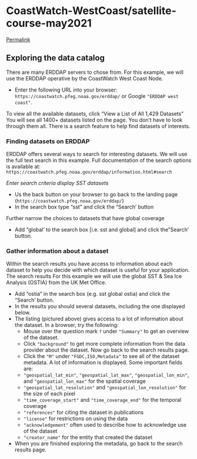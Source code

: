 # CoastWatch-WestCoast/satellite-course-may2021

[Permalink](https://github.com/CoastWatch-WestCoast/satellite-course-may2021/blob/57de06ed1187915df236dfd7e11e9482840042be/tutorials/erddap/exploring-the-data-catalog.md)

## Exploring the data catalog

There are many ERDDAP servers to chose from. For this example, we will use the ERDDAP operative by the CoastWatch West Coast Node.

* Enter the following URL into your browser: `https://coastwatch.pfeg.noaa.gov/erddap/` or Google `"ERDDAP west coast"`.

To view all the available datasets, click “View a List of All 1,429 Datasets”  
 You will see all 1400+ datasets listed on the page. You don’t have to look through them all. There is a search feature to help find datasets of interests.

### Finding datasets on ERDDAP

ERDDAP offers several ways to search for interesting datasets. We will use the full text search in this example. Full documentation of the search options is available at: `https://coastwatch.pfeg.noaa.gov/erddap/information.html#search`

_Enter search criteria display SST datasets_

* Us the back button on your browser to go back to the landing page \(`https://coastwatch.pfeg.noaa.gov/erddap/`\)
* In the search box type “sst” and click the “Search’ button

Further narrow the choices to datasets that have global coverage

* Add “global’ to the search box \[i.e. sst and global\] and click the”Search’ button.

### Gather information about a dataset

Within the search results you have access to information about each dataset to help you decide with which dataset is useful for your application. The search results For this example we will use the global SST & Sea Ice Analysis \(OSTIA\) from the UK Met Office.

* Add “ostia” in the search box \(e.g. sst global ostia\) and click the “Search’ button.
* In the results you should several datasets, including the one displayed below.
* The listing \(pictured above\) gives access to a lot of information about the dataset. In a browser, try the following:
  * Mouse over the question mark `?` under `"Summary"` to get an overview of the dataset.
  * Click `"background"` to get more complete information from the data provider about the dataset. Now go back to the search results page.
  * Click the `"M"` under `"FGDC,ISO,Metadata"` to see all of the dataset metadata. A lot of information is displayed. Some important fields are:
  * `"geospatial_lat_min"`, `"geospatial_lat_max"`, `"geospatial_lon_min"`, and `"geospatial_lon_max"` for the spatial coverage
  * `"geospatial_lat_resolution"` and `"geospatial_lon_resolution"` for the size of each pixel
  * `"time_coverage_start"` and `"time_coverage_end"` for the temporal coverage
  * `"references"` for citing the dataset in publications
  * `"license"` for restrictions on using the data
  * `"acknowledgement"` often used to describe how to acknowledge use of the dataset
  * `"creator_name"` for the entity that created the dataset
* When you are finished exploring the metadata, go back to the search results page.

